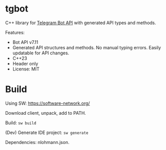 # tgbot

C++ library for [Telegram Bot API](https://core.telegram.org/bots/api) with generated API types and methods.

Features:

* Bot API v7.11
* Generated API structures and methods. No manual typing errors. Easily updatable for API changes.
* C++23
* Header only
* License: MIT

# Build

Using SW: https://software-network.org/

Download client, unpack, add to PATH.

Build: `sw build`

(Dev) Generate IDE project: `sw generate`

Dependencies: nlohmann.json.
